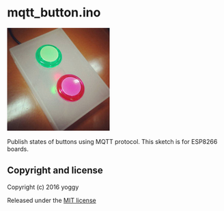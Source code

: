 mqtt_button.ino
====

![img01.jpg](img01.jpg)

Publish states of buttons using MQTT protocol. 
This sketch is for ESP8266 boards.


Copyright and license
----
Copyright (c) 2016 yoggy

Released under the [MIT license](LICENSE.txt)